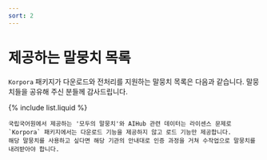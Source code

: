 ```yaml
---
sort: 2
---
```


# 제공하는 말뭉치 목록

`Korpora` 패키지가 다운로드와 전처리를 지원하는 말뭉치 목록은 다음과 같습니다.
말뭉치들을 공유해 주신 분들께 감사드립니다.

{% include list.liquid %}


```warning
국립국어원에서 제공하는 '모두의 말뭉치'와 AIHub 관련 데이터는 라이센스 문제로 `Korpora` 패키지에서는 다운로드 기능을 제공하지 않고 로드 기능만 제공합니다. 
해당 말뭉치를 사용하고 싶다면 해당 기관의 안내대로 인증 과정을 거쳐 수작업으로 말뭉치를 내려받아야 합니다.
```
